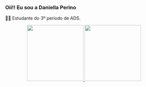 ### Oii!! Eu sou a Daniella Perino

👩‍💻 Estudante do 3º período de ADS. 

<div align="center">
  <a href="https://github.com/daniperino">
  <img height="180em" src="https://github-readme-stats.vercel.app/api?username=daniperino&show_icons=true&theme=dracula&include_all_commits=true&count_private=true"/>
  <img height="180em" src="https://github-readme-stats.vercel.app/api/top-langs/?username=daniperino&layout=compact&langs_count=7&theme=dracula"/>
</div>
